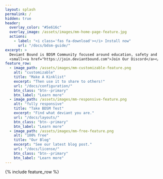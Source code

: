 ```yaml
---
layout: splash
permalink: /
hidden: true
header:
  overlay_color: "#5e616c"
  overlay_image: /assets/images/mm-home-page-feature.jpg
  actions:
    - label: "<i class='fas fa-download'></i> Install now"
      url: "/docs/bdsm-guide/"
excerpt: >
  Deviant Bound is BDSM Community focused around education, safety and helping others meet!<br />
  <small><a href="https://join.deviantbound.com">Join Our Discord</a></small>
feature_row:
  - image_path: /assets/images/mm-customizable-feature.png
    alt: "customizable"
    title: "Make A Kinklist"
    excerpt: "Then use it to share to others!"
    url: "/docs/configuration/"
    btn_class: "btn--primary"
    btn_label: "Learn more"
  - image_path: /assets/images/mm-responsive-feature.png
    alt: "fully responsive"
    title: "Take BDSM Test"
    excerpt: "Find what deviant you are."
    url: "/docs/layouts/"
    btn_class: "btn--primary"
    btn_label: "Learn more"
  - image_path: /assets/images/mm-free-feature.png
    alt: "100% free"
    title: "Our Blog"
    excerpt: "See our latest blog post."
    url: "/docs/license/"
    btn_class: "btn--primary"
    btn_label: "Learn more"      
---
```


{% include feature_row %}
